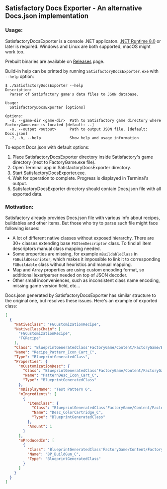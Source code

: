 Satisfactory Docs Exporter - An alternative Docs.json implementation
---

### Usage:

SatisfactoryDocsExporter is a console .NET applicaton.
[.NET Runtime 8.0](https://dotnet.microsoft.com/en-us/download/dotnet/8.0)
or later is required. Windows and Linux are both supported, macOS might work too.

Prebuilt binaries are available on
[Releases](https://github.com/dmryabov/satisfactory-docs-exporter/releases) page.

Build-in help can be printed by running `SatisfactoryDocsExporter.exe`
with `--help` option:

```
$ ./SatisfactoryDocsExporter --help
Description:
  Parser of Satisfactory game's data files to JSON database.

Usage:
  SatisfactoryDocsExporter [options]

Options:
  -d, --game-dir <game-dir>  Path to Satisfactory game directory where FactoryGame.exe is located [default: ..]
  -o, --output <output>      Path to output JSON file. [default: Docs.json]
  -?, -h, --help             Show help and usage information
```

To export Docs.json with default options:

1. Place SatisfactoryDocsExporter directory inside Satisfactory's game directory
   (next to FactoryGame.exe file).
2. Open Terminal app in SatisfactoryDocsExporter directory.
3. Start SatisfactoryDocsExporter.exe.
4. Wait for operation to complete. Progress is displayed in Terminal's output.
5. SatisfactoryDocsExporter directory should contain Docs.json file with all exported data.

### Motivation:

Satisfactory already provides Docs.json file with various info about
recipes, buildables and other items. But those who try to parse such file
might face following issues:

* A lot of different native classes without exposed hierarchy. There are
  30+ classes extending base `FGItemDescriptor` class. To find all item
  descriptors manual class mapping needed.
* Some properties are missing, for example `mBuildableClass` in
  `FGBuildDescriptor`, which makes it impossible to link it to
  corresponding `FGBuildable` class without heuristics and manual mapping.
* Map and Array properties are using custom encoding format, so
  additional lexer/parser needed on top of JSON decoder.
* Other small inconveniences, such as inconsistent class name encoding,
  missing game version field, etc...

Docs.json generated by SatisfactoryDocsExporter has similar structure to the
original one, but resolves these issues. Here's an example of exported class:

```json
[
  {
    "NativeClass": "FGCustomizationRecipe",
    "NativeClassChain": [
      "FGCustomizationRecipe",
      "FGRecipe"
    ],
    "Class": "BlueprintGeneratedClass'FactoryGame/Content/FactoryGame/Buildable/-Shared/Customization/Patterns/Icons/Recipe_Pattern_Icon_Cart.Recipe_Pattern_Icon_Cart_C'",
    "Name": "Recipe_Pattern_Icon_Cart_C",
    "Type": "BlueprintGeneratedClass",
    "Properties": {
      "mCustomizationDesc": {
        "Class": "BlueprintGeneratedClass'FactoryGame/Content/FactoryGame/Buildable/-Shared/Customization/Patterns/Icons/PatternDesc_Icon_Cart.PatternDesc_Icon_Cart_C'",
        "Name": "PatternDesc_Icon_Cart_C",
        "Type": "BlueprintGeneratedClass"
      },
      "mDisplayName": "Test Pattern 6",
      "mIngredients": [
        {
          "ItemClass": {
            "Class": "BlueprintGeneratedClass'FactoryGame/Content/FactoryGame/Resource/Parts/ColorCartridge/Desc_ColorCartridge.Desc_ColorCartridge_C'",
            "Name": "Desc_ColorCartridge_C",
            "Type": "BlueprintGeneratedClass"
          },
          "Amount": 1
        }
      ],
      "mProducedIn": [
        {
          "Class": "BlueprintGeneratedClass'FactoryGame/Content/FactoryGame/Equipment/BuildGun/BP_BuildGun.BP_BuildGun_C'",
          "Name": "BP_BuildGun_C",
          "Type": "BlueprintGeneratedClass"
        }
      ]
    }
  }
]
```